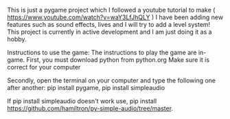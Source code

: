 This is just a pygame project which I followed a youtube tutorial to make ( https://www.youtube.com/watch?v=waY3LfJhQLY )
I have been adding new features such as sound effects, lives and I will try to add a level system!
This project is currently in active development and I am just doing it as a hobby.


Instructions to use the game:
The instructions to play the game are in-game.
First, you must download python from python.org
Make sure it is correct for your computer

Secondly, open the terminal on your computer and type the following one after another:
pip install pygame,
pip install simpleaudio

If pip install simpleaudio doesn't work use, pip install https://github.com/hamiltron/py-simple-audio/tree/master.





